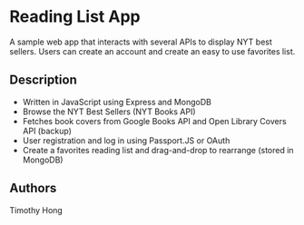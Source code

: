 # Reading List App

A sample web app that interacts with several APIs to display NYT best sellers. Users can create an account and create an easy to use favorites list.

## Description

- Written in JavaScript using Express and MongoDB
- Browse the NYT Best Sellers (NYT Books API)
- Fetches book covers from Google Books API and Open Library Covers API (backup)
- User registration and log in using Passport.JS or OAuth
- Create a favorites reading list and drag-and-drop to rearrange (stored in MongoDB)

## Authors

Timothy Hong




